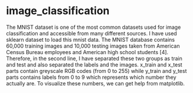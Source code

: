 # image_classification
The MNIST dataset is one of the most common datasets used for image classification and accessible from many different sources. I have used sklearn dataset to load this mnist data.
The MNIST database contains 60,000 training images and 10,000 testing images taken from American Census Bureau employees and American high school students [4]. Therefore, in the second line, I have separated these two groups as train and test and also separated the labels and the images. x_train and x_test parts contain greyscale RGB codes (from 0 to 255) while y_train and y_test parts contains labels from 0 to 9 which represents which number they actually are. To visualize these numbers, we can get help from matplotlib.
